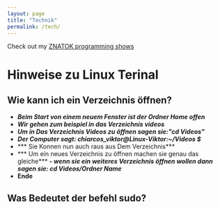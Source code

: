 ```yaml
---
layout: page
title: "Technik"
permalink: /tech/
---
```



Check out my [ZNATOK programming shows](https://www.youtube.com/playlist?list=PLSWV8OnoemY7cPA46sp0pD5PcdmatZXrN)

# Hinweise zu Linux Terinal 

## Wie kann ich ein Verzeichnis  öffnen?
- ***Beim Start von einem neuem Fenster ist der Ordner Home offen***
- ***Wir gehen zum beispiel in das Verzeichnis videos***
- ***Um in Das Verzeichnis Videos zu öffnen sagen sie:"cd Videos"***
- ***Der Computer sagt: chiarcos_viktor@Linux-Viktor:~/Videos $***
- *** Sie Konnen nun auch raus aus Dem Verzeichnis***
- *** Um ein neues Verzeichnis zu öffnen machen sie genau das gleiche***
***- wenn sie ein weiteres Verzeichnis öffnen wollen dann sagen sie: cd Videos/Ordner Name***
- **Ende**
## Was Bedeutet der befehl sudo?
